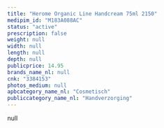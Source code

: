 ```yaml
---
title: "Herome Organic Line Handcream 75ml 2150"
medipim_id: "M183A088AC"
status: "active"
prescription: false
weight: null
width: null
length: null
depth: null
publicprice: 14.95
brands_name_nl: null
cnk: "3384153"
photos_medium: null
apbcategory_name_nl: "Cosmetisch"
publiccategory_name_nl: "Handverzorging"
---
```

null
